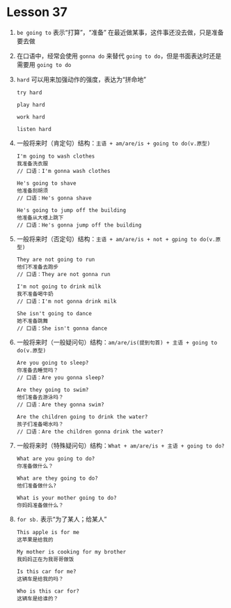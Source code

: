 # Lesson 37

1. `be going to` 表示“打算”，“准备” 在最近做某事，这件事还没去做，只是准备要去做

2. 在口语中，经常会使用 `gonna do` 来替代 `going to do`，但是书面表达时还是需要用 `going to do`

3. `hard` 可以用来加强动作的强度，表达为“拼命地”

   ```
   try hard

   play hard

   work hard

   listen hard
   ```

4. 一般将来时（肯定句）结构：`主语 + am/are/is + going to do(v.原型)`

   ```
   I'm going to wash clothes
   我准备洗衣服
   // 口语：I'm gonna wash clothes

   He's going to shave
   他准备刮胡须
   // 口语：He's gonna shave

   He's going to jump off the building
   他准备从大楼上跳下
   // 口语：He's gonna jump off the building
   ```

5. 一般将来时（否定句）结构：`主语 + am/are/is + not + gping to do(v.原型)`

   ```
   They are not going to run
   他们不准备去跑步
   // 口语：They are not gonna run

   I'm not going to drink milk
   我不准备喝牛奶
   // 口语：I'm not gonna drink milk

   She isn't going to dance
   她不准备跳舞
   // 口语：She isn't gonna dance
   ```

6. 一般将来时（一般疑问句）结构：`am/are/is(提到句首) + 主语 + going to do(v.原型)`

   ```
   Are you going to sleep?
   你准备去睡觉吗？
   // 口语：Are you gonna sleep?

   Are they going to swim?
   他们准备去游泳吗？
   // 口语：Are they gonna swim?

   Are the children going to drink the water?
   孩子们准备喝水吗？
   // 口语：Are the children gonna drink the water?
   ```

7. 一般将来时（特殊疑问句）结构：`What + am/are/is + 主语 + going to do?`

   ```
   What are you going to do?
   你准备做什么？

   What are they going to do?
   他们准备做什么?

   What is your mother going to do?
   你妈妈准备做什么？
   ```

8. `for sb.` 表示“为了某人；给某人”

   ```
   This apple is for me
   这苹果是给我的

   My mother is cooking for my brother
   我妈妈正在为我哥哥做饭

   Is this car for me?
   这辆车是给我的吗？

   Who is this car for?
   这辆车是给谁的？
   ```
